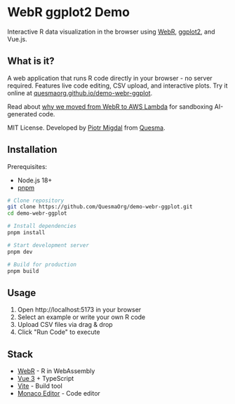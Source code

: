 # WebR ggplot2 Demo

Interactive R data visualization in the browser using [WebR](https://webr.r-wasm.org/), [ggplot2](https://ggplot2.tidyverse.org/), and Vue.js.

## What is it?

A web application that runs R code directly in your browser - no server required. Features live code editing, CSV upload, and interactive plots. Try it online at [quesmaorg.github.io/demo-webr-ggplot](https://quesmaorg.github.io/demo-webr-ggplot/).

Read about [why we moved from WebR to AWS Lambda](https://quesma.com/blog-detail/sandboxing-ai-generated-code-why-we-moved-from-webr-to-aws-lambda) for sandboxing AI-generated code.

MIT License. Developed by [Piotr Migdal](https://p.migdal.pl/) from [Quesma](https://quesma.com/).

## Installation

Prerequisites:
- Node.js 18+
- [pnpm](https://pnpm.io/)

```bash
# Clone repository
git clone https://github.com/QuesmaOrg/demo-webr-ggplot.git
cd demo-webr-ggplot

# Install dependencies
pnpm install

# Start development server
pnpm dev

# Build for production
pnpm build
```

## Usage

1. Open http://localhost:5173 in your browser
2. Select an example or write your own R code
3. Upload CSV files via drag & drop
4. Click "Run Code" to execute

## Stack

- [WebR](https://webr.r-wasm.org/) - R in WebAssembly
- [Vue 3](https://vuejs.org/) + TypeScript
- [Vite](https://vitejs.dev/) - Build tool
- [Monaco Editor](https://microsoft.github.io/monaco-editor/) - Code editor